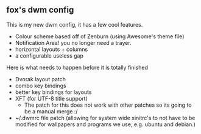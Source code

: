 fox's dwm config
----------------

This is my new dwm config, it has a few cool features.

  * Colour scheme based off of Zenburn (using Awesome's theme file)
  * Notification Area! you no longer need a trayer.
  * horizontal layouts + columns
  * a configurable useless gap


Here is what needs to happen before it is totally finished

  * Dvorak layout patch
  * combo key bindings
  * better key bindings for layouts
  * XFT (for UTF-8 title support) 
      * The patch for this does not work with other patches so its going to be a manual merge :/
  * ~/.dwmrc file patch (allowing for system wide xinitrc's to not have to be modified for wallpapers and programs we use, e.g. ubuntu and debian.)

